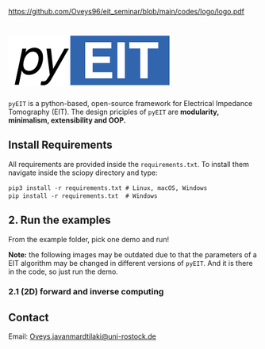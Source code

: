 https://github.com/Oveys96/eit_seminar/blob/main/codes/logo/logo.pdf
# ![pyeit](https://raw.githubusercontent.com/eitcom/pyEIT/master/doc/images/logo.png)
`pyEIT` is a python-based, open-source framework for Electrical Impedance Tomography (EIT). The design priciples of `pyEIT` are **modularity, minimalism, extensibility and OOP.**

## Install Requirements

All requirements are provided inside the `requirements.txt`. To install them navigate inside the sciopy directory and type:

    pip3 install -r requirements.txt # Linux, macOS, Windows
    pip install -r requirements.txt  # Windows
## 2. Run the examples

From the example folder, pick one demo and run!

**Note:** the following images may be outdated due to that the parameters of a EIT algorithm may be changed in different versions of `pyEIT`. And it is there in the code, so just run the demo.

### 2.1 (2D) forward and inverse computing






## Contact

Email: Oveys.javanmardtilaki@uni-rostock.de
